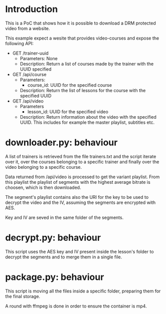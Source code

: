 # Introduction
This is a PoC that shows how it is possible to download a DRM protected video from a website.

This example expect a wesite that provides video-courses and expose the following API:
* GET /trainer-uuid
  * Parameters: None
  * Description: Return a list of courses made by the trainer with the UUID specified
* GET /api/course
  * Parameters:
    * course_id: UUID for the specified course
  * Description: Return the list of lessons for the course with the specified UUID
* GET /api/video
  * Parameters
    * lesson_id: UUID for the specified video
  * Description: Return information about the video with the specified UUID. This includes for example the master playlist, subtitles etc.

# downloader.py: behaviour

A list of trainers is retrieved from the file trainers.txt and the script iterate over it, over the courses belonging to a specific trainer and finally over the video belonging to a specific course.

Data returned from /api/video is processed to get the variant playlist. From this playlist the playlist of segments with the highest average bitrate is choosen, which is then downloaded.

The segment's playlist contains also the URI for the key to be used to decrypt the video and the IV, assuming the segments are encrypted with AES.

Key and IV are seved in the same folder of the segments.

# decrypt.py: behaviour

This script uses the AES key and IV present inside the lesson's folder to decrypt the segments and to merge them in a single file.

# package.py: behaviour

This script is moving all the files inside a specific folder, preparing them for the final storage.

A round with ffmpeg is done in order to ensure the container is mp4.